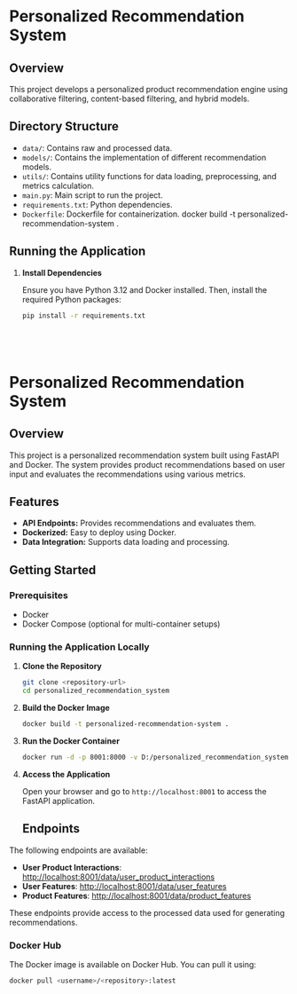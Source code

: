# Personalized Recommendation System

## Overview
This project develops a personalized product recommendation engine using collaborative filtering, content-based filtering, and hybrid models.

## Directory Structure
- `data/`: Contains raw and processed data.
- `models/`: Contains the implementation of different recommendation models.
- `utils/`: Contains utility functions for data loading, preprocessing, and metrics calculation.
- `main.py`: Main script to run the project.
- `requirements.txt`: Python dependencies.
- `Dockerfile`: Dockerfile for containerization.
docker build -t personalized-recommendation-system .





## Running the Application

1. **Install Dependencies**

   Ensure you have Python 3.12 and Docker installed. Then, install the required Python packages:

   ```bash
   pip install -r requirements.txt






# Personalized Recommendation System

## Overview

This project is a personalized recommendation system built using FastAPI and Docker. The system provides product recommendations based on user input and evaluates the recommendations using various metrics.

## Features

- **API Endpoints:** Provides recommendations and evaluates them.
- **Dockerized:** Easy to deploy using Docker.
- **Data Integration:** Supports data loading and processing.

## Getting Started

### Prerequisites

- Docker
- Docker Compose (optional for multi-container setups)

### Running the Application Locally

1. **Clone the Repository**

   ```bash
   git clone <repository-url>
   cd personalized_recommendation_system
   ```

2. **Build the Docker Image**

   ```bash
   docker build -t personalized-recommendation-system .
   ```

3. **Run the Docker Container**

   ```bash
   docker run -d -p 8001:8000 -v D:/personalized_recommendation_system/data:/app/data personalized-recommendation-system
   ```

4. **Access the Application**

   Open your browser and go to `http://localhost:8001` to access the FastAPI application.


   ## Endpoints

The following endpoints are available:

- **User Product Interactions**: [http://localhost:8001/data/user_product_interactions](http://localhost:8001/data/user_product_interactions)
- **User Features**: [http://localhost:8001/data/user_features](http://localhost:8001/data/user_features)
- **Product Features**: [http://localhost:8001/data/product_features](http://localhost:8001/data/product_features)

These endpoints provide access to the processed data used for generating recommendations.

### Docker Hub

The Docker image is available on Docker Hub. You can pull it using:

```bash
docker pull <username>/<repository>:latest

